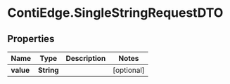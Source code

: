 # ContiEdge.SingleStringRequestDTO

## Properties
Name | Type | Description | Notes
------------ | ------------- | ------------- | -------------
**value** | **String** |  | [optional] 


